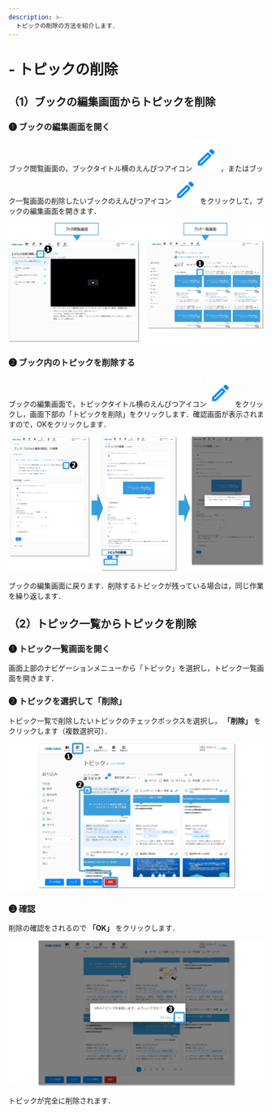 ```yaml
---
description: >-
  トピックの削除の方法を紹介します．
---
```


# - トピックの削除

## （1）ブックの編集画面からトピックを削除

### ❶ ブックの編集画面を開く

ブック閲覧画面の，ブックタイトル横のえんぴつアイコン<img src="../.gitbook/assets/pencil.png" alt="" data-size="line">，またはブック一覧画面の削除したいブックのえんぴつアイコン<img src="../.gitbook/assets/pencil.png" alt="" data-size="line">をクリックして，ブックの編集画面を開きます．

![](<../.gitbook/assets/book-delete_01.png>)

### ❷ ブック内のトピックを削除する

ブックの編集画面で，トピックタイトル横のえんぴつアイコン<img src="../.gitbook/assets/pencil.png" alt="" data-size="line">をクリックし，画面下部の「トピックを削除」をクリックします．確認画面が表示されますので，OKをクリックします．

![](<../.gitbook/assets/book-delete_02.png>)

ブックの編集画面に戻ります．削除するトピックが残っている場合は，同じ作業を繰り返します．

## （2）トピック一覧からトピックを削除

### ❶ トピック一覧画面を開く

画面上部のナビゲーションメニューから「トピック」を選択し，トピック一覧画面を開きます．

### ❷ トピックを選択して「削除」

トピック一覧で削除したいトピックのチェックボックスを選択し， **「削除」** をクリックします（複数選択可）．

![](<../.gitbook/assets/topic-delete_01.png>)

### ❸ 確認

削除の確認をされるので **「OK」** をクリックします．

![](<../.gitbook/assets/topic-delete_02.png>)

トピックが完全に削除されます．
